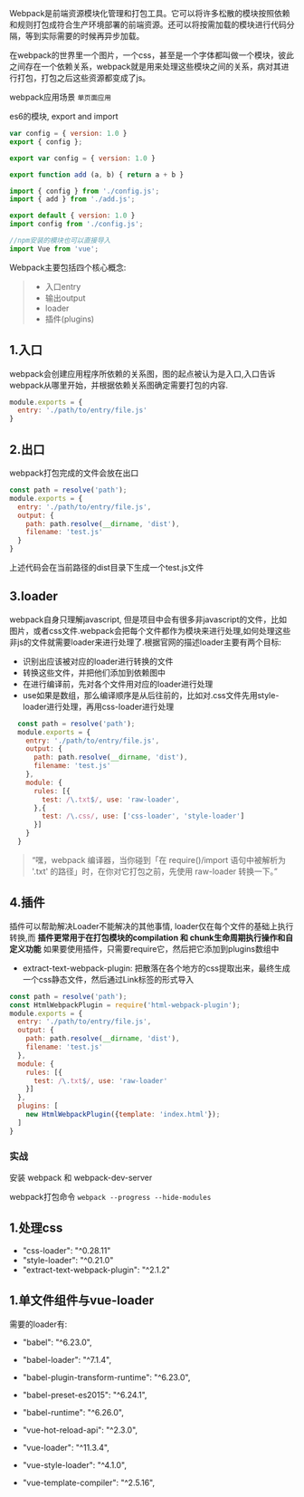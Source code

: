 
Webpack是前端资源模块化管理和打包工具。它可以将许多松散的模块按照依赖和规则打包成符合生产环境部署的前端资源。还可以将按需加载的模块进行代码分隔，等到实际需要的时候再异步加载。

在webpack的世界里一个图片，一个css，甚至是一个字体都叫做一个模块，彼此之间存在一个依赖关系，webpack就是用来处理这些模块之间的关系，病对其进行打包，打包之后这些资源都变成了js。

webpack应用场景 `单页面应用`

es6的模块, export and import 

```javascript
var config = { version: 1.0 }
export { config };

export var config = { version: 1.0 }

export function add (a, b) { return a + b }

import { config } from './config.js';
import { add } from './add.js';

export default { version: 1.0 }
import config from './config.js';

//npm安装的模块也可以直接导入
import Vue from 'vue';

```

Webpack主要包括四个核心概念:
> - 入口entry
> - 输出output
> - loader
> - 插件(plugins)

## 1.入口
webpack会创建应用程序所依赖的关系图，图的起点被认为是入口,入口告诉webpack从哪里开始，并根据依赖关系图确定需要打包的内容.

```javascript
module.exports = {
  entry: './path/to/entry/file.js'
}
```

## 2.出口
webpack打包完成的文件会放在出口

```javascript
const path = resolve('path');
module.exports = {
  entry: './path/to/entry/file.js',
  output: {
    path: path.resolve(__dirname, 'dist'),
    filename: 'test.js'
  }
}

```
上述代码会在当前路径的dist目录下生成一个test.js文件

## 3.loader

webpack自身只理解javascript, 但是项目中会有很多非javascript的文件，比如图片，或者css文件.webpack会把每个文件都作为模块来进行处理,如何处理这些
非js的文件就需要loader来进行处理了.根据官网的描述loader主要有两个目标:
- 识别出应该被对应的loader进行转换的文件
- 转换这些文件，并把他们添加到依赖图中
- 在进行编译前，先对各个文件用对应的loader进行处理
- use如果是数组，那么编译顺序是从后往前的，比如对.css文件先用style-loader进行处理，再用css-loader进行处理

```javascript
  const path = resolve('path');
  module.exports = {
    entry: './path/to/entry/file.js',
    output: {
      path: path.resolve(__dirname, 'dist'),
      filename: 'test.js'
    },
    module: {
      rules: [{
        test: /\.txt$/, use: 'raw-loader',
      },{
        test: /\.css/, use: ['css-loader', 'style-loader']
      }]
    }
  }
```

> “嘿，webpack 编译器，当你碰到「在 require()/import 语句中被解析为 '.txt' 的路径」时，在你对它打包之前，先使用 raw-loader 转换一下。”


## 4.插件

插件可以帮助解决Loader不能解决的其他事情, loader仅在每个文件的基础上执行转换,而 **插件更常用于在打包模块的compilation 和 chunk生命周期执行操作和自定义功能** 
如果要使用插件，只需要require它，然后把它添加到plugins数组中

- extract-text-webpack-plugin: 把散落在各个地方的css提取出来，最终生成一个css静态文件，然后通过Link标签的形式导入

```javascript
const path = resolve('path');
const HtmlWebpackPlugin = require('html-webpack-plugin');
module.exports = {
  entry: './path/to/entry/file.js',
  output: {
    path: path.resolve(__dirname, 'dist'),
    filename: 'test.js'
  },
  module: {
    rules: [{
      test: /\.txt$/, use: 'raw-loader'
    }]
  },
  plugins: [
    new HtmlWebpackPlugin({template: 'index.html'});
  ]
}
```

### 实战
安装 webpack 和 webpack-dev-server

webpack打包命令 `webpack --progress --hide-modules`

## 1.处理css

- "css-loader": "^0.28.11"
- "style-loader": "^0.21.0"
- "extract-text-webpack-plugin": "^2.1.2" 

## 1.单文件组件与vue-loader
需要的loader有:
- "babel": "^6.23.0",
- "babel-loader": "^7.1.4",
- "babel-plugin-transform-runtime": "^6.23.0",
- "babel-preset-es2015": "^6.24.1",
- "babel-runtime": "^6.26.0",

- "vue-hot-reload-api": "^2.3.0",
- "vue-loader": "^11.3.4",
- "vue-style-loader": "^4.1.0",
- "vue-template-compiler": "^2.5.16",



